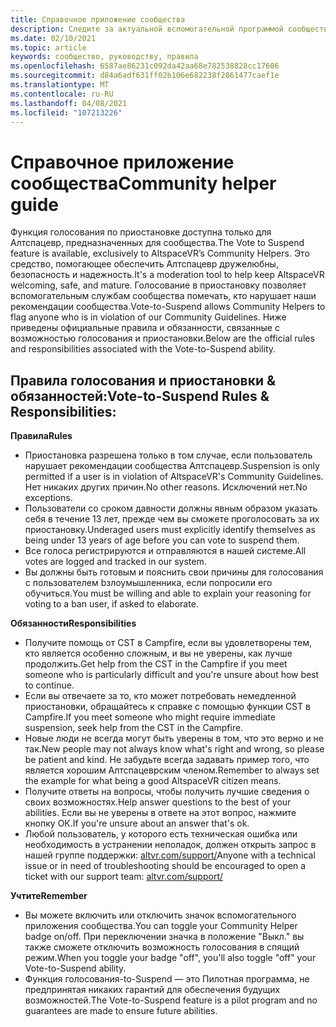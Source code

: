 ```yaml
---
title: Справочное приложение сообщества
description: Следите за актуальной вспомогательной программой сообщества Алтспацевр, а также правилами и обязанностями использования функции голосования и приостановки.
ms.date: 02/10/2021
ms.topic: article
keywords: сообщество, руководству, правила
ms.openlocfilehash: 6587ae86231c092da42aa68e782538828cc17606
ms.sourcegitcommit: d84a6adf631ff02b106e682238f2861477caef1e
ms.translationtype: MT
ms.contentlocale: ru-RU
ms.lasthandoff: 04/08/2021
ms.locfileid: "107213226"
---
```

# <a name="community-helper-guide"></a><span data-ttu-id="073b2-104">Справочное приложение сообщества</span><span class="sxs-lookup"><span data-stu-id="073b2-104">Community helper guide</span></span>

<span data-ttu-id="073b2-105">Функция голосования по приостановке доступна только для Алтспацевр, предназначенных для сообщества.</span><span class="sxs-lookup"><span data-stu-id="073b2-105">The Vote to Suspend feature is available, exclusively to AltspaceVR’s Community Helpers.</span></span> <span data-ttu-id="073b2-106">Это средство, помогающее обеспечить Алтспацевр дружелюбны, безопасность и надежность.</span><span class="sxs-lookup"><span data-stu-id="073b2-106">It's a moderation tool to help keep AltspaceVR welcoming, safe, and mature.</span></span> <span data-ttu-id="073b2-107">Голосование в приостановку позволяет вспомогательным службам сообщества помечать, кто нарушает наши рекомендации сообщества.</span><span class="sxs-lookup"><span data-stu-id="073b2-107">Vote-to-Suspend allows Community Helpers to flag anyone who is in violation of our Community Guidelines.</span></span> <span data-ttu-id="073b2-108">Ниже приведены официальные правила и обязанности, связанные с возможностью голосования и приостановки.</span><span class="sxs-lookup"><span data-stu-id="073b2-108">Below are the official rules and responsibilities associated with the Vote-to-Suspend ability.</span></span> 

## <a name="vote-to-suspend-rules--responsibilities"></a><span data-ttu-id="073b2-109">Правила голосования и приостановки & обязанностей:</span><span class="sxs-lookup"><span data-stu-id="073b2-109">Vote-to-Suspend Rules & Responsibilities:</span></span> 

<span data-ttu-id="073b2-110">**Правила**</span><span class="sxs-lookup"><span data-stu-id="073b2-110">**Rules**</span></span> 

* <span data-ttu-id="073b2-111">Приостановка разрешена только в том случае, если пользователь нарушает рекомендации сообщества Алтспацевр.</span><span class="sxs-lookup"><span data-stu-id="073b2-111">Suspension is only permitted if a user is in violation of AltspaceVR's Community Guidelines.</span></span> <span data-ttu-id="073b2-112">Нет никаких других причин.</span><span class="sxs-lookup"><span data-stu-id="073b2-112">No other reasons.</span></span> <span data-ttu-id="073b2-113">Исключений нет.</span><span class="sxs-lookup"><span data-stu-id="073b2-113">No exceptions.</span></span>  
* <span data-ttu-id="073b2-114">Пользователи со сроком давности должны явным образом указать себя в течение 13 лет, прежде чем вы сможете проголосовать за их приостановку.</span><span class="sxs-lookup"><span data-stu-id="073b2-114">Underaged users must explicitly identify themselves as being under 13 years of age before you can vote to suspend them.</span></span> 
* <span data-ttu-id="073b2-115">Все голоса регистрируются и отправляются в нашей системе.</span><span class="sxs-lookup"><span data-stu-id="073b2-115">All votes are logged and tracked in our system.</span></span> 
* <span data-ttu-id="073b2-116">Вы должны быть готовым и пояснить свои причины для голосования с пользователем bзлоумышленника, если попросили его обучиться.</span><span class="sxs-lookup"><span data-stu-id="073b2-116">You must be willing and able to explain your reasoning for voting to a ban user, if asked to elaborate.</span></span> 

<span data-ttu-id="073b2-117">**Обязанности**</span><span class="sxs-lookup"><span data-stu-id="073b2-117">**Responsibilities**</span></span> 

* <span data-ttu-id="073b2-118">Получите помощь от CST в Campfire, если вы удовлетворены тем, кто является особенно сложным, и вы не уверены, как лучше продолжить.</span><span class="sxs-lookup"><span data-stu-id="073b2-118">Get help from the CST in the Campfire if you meet someone who is particularly difficult and you're unsure about how best to continue.</span></span>  
* <span data-ttu-id="073b2-119">Если вы отвечаете за то, кто может потребовать немедленной приостановки, обращайтесь к справке с помощью функции CST в Campfire.</span><span class="sxs-lookup"><span data-stu-id="073b2-119">If you meet someone who might require immediate suspension, seek help from the CST in the Campfire.</span></span> 
* <span data-ttu-id="073b2-120">Новые люди не всегда могут быть уверены в том, что это верно и не так.</span><span class="sxs-lookup"><span data-stu-id="073b2-120">New people may not always know what's right and wrong, so please be patient and kind.</span></span> <span data-ttu-id="073b2-121">Не забудьте всегда задавать пример того, что является хорошим Алтспацеврским членом.</span><span class="sxs-lookup"><span data-stu-id="073b2-121">Remember to always set the example for what being a good AltspaceVR citizen means.</span></span> 
* <span data-ttu-id="073b2-122">Получите ответы на вопросы, чтобы получить лучшие сведения о своих возможностях.</span><span class="sxs-lookup"><span data-stu-id="073b2-122">Help answer questions to the best of your abilities.</span></span> <span data-ttu-id="073b2-123">Если вы не уверены в ответе на этот вопрос, нажмите кнопку ОК.</span><span class="sxs-lookup"><span data-stu-id="073b2-123">If you're unsure about an answer that's ok.</span></span> 
* <span data-ttu-id="073b2-124">Любой пользователь, у которого есть техническая ошибка или необходимость в устранении неполадок, должен открыть запрос в нашей группе поддержки: [altvr.com/support/](https://help.altvr.com/hc/requests/new?ticket_form_id=114093998653)</span><span class="sxs-lookup"><span data-stu-id="073b2-124">Anyone with a technical issue or in need of troubleshooting should be encouraged to open a ticket with our support team: [altvr.com/support/](https://help.altvr.com/hc/requests/new?ticket_form_id=114093998653)</span></span>

<span data-ttu-id="073b2-125">**Учтите**</span><span class="sxs-lookup"><span data-stu-id="073b2-125">**Remember**</span></span> 

* <span data-ttu-id="073b2-126">Вы можете включить или отключить значок вспомогательного приложения сообщества.</span><span class="sxs-lookup"><span data-stu-id="073b2-126">You can toggle your Community Helper badge on/off.</span></span> <span data-ttu-id="073b2-127">При переключении значка в положение "Выкл." вы также сможете отключить возможность голосования в спящий режим.</span><span class="sxs-lookup"><span data-stu-id="073b2-127">When you toggle your badge "off", you'll also toggle "off" your Vote-to-Suspend ability.</span></span> 
* <span data-ttu-id="073b2-128">Функция голосования-to-Suspend — это Пилотная программа, не предпринятая никаких гарантий для обеспечения будущих возможностей.</span><span class="sxs-lookup"><span data-stu-id="073b2-128">The Vote-to-Suspend feature is a pilot program and no guarantees are made to ensure future abilities.</span></span> 